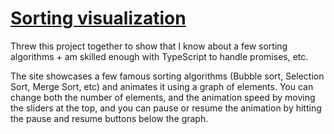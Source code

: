 # [Sorting visualization](https://sorting-visualization-c311e.web.app/)

Threw this project together to show that I know about a few sorting algorithms + am skilled enough with TypeScript to handle promises, etc. 

The site showcases a few famous sorting algorithms (Bubble sort, Selection Sort, Merge Sort, etc) and animates it using a graph of elements. You can change both the number of elements, and the animation speed by moving the sliders at the top, and you can pause or resume the animation by hitting the pause and resume buttons below the graph. 
